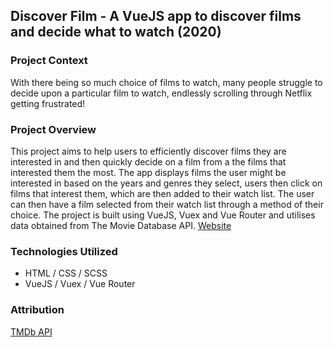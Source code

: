 ## Discover Film - A VueJS app to discover films and decide what to watch (2020)
### Project Context
With there being so much choice of films to watch, many people struggle to decide upon a particular film to watch, endlessly scrolling through Netflix getting frustrated!

### Project Overview
This project aims to help users to efficiently discover films they are interested in and then quickly decide on a film from a the films that interested them the most. The app displays films the user might be interested in based on the years and genres they select, users then click on films that interest them, which are then added to their watch list. The user can then have a film selected from their watch list through a method of their choice. The project is built using VueJS, Vuex and Vue Router and utilises data obtained from The Movie Database API. [Website](https://mint-made.github.io/discover-film/ "Discover Film")

### Technologies Utilized
- HTML / CSS / SCSS
- VueJS / Vuex / Vue Router

### Attribution
[TMDb API](https://www.themoviedb.org/ "TMDb - Official Site")
